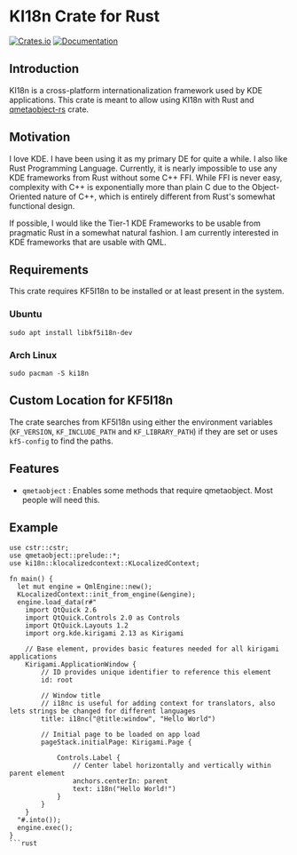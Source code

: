 # KI18n Crate for Rust
[![Crates.io](https://img.shields.io/crates/v/ki18n)](https://crates.io/crates/ki18n)
[![Documentation](https://docs.rs/ki18n/badge.svg)](https://docs.rs/ki18n/)

## Introduction
KI18n is a cross-platform internationalization framework used by KDE applications. This crate
is meant to allow using KI18n with Rust and [qmetaobject-rs](https://github.com/woboq/qmetaobject-rs) crate.

## Motivation
I love KDE. I have been using it as my primary DE for quite a while. I also like Rust Programming Language.
Currently, it is nearly impossible to use any KDE frameworks from Rust without some C++ FFI. While FFI is
never easy, complexity with C++ is exponentially more than plain C due to the Object-Oriented nature of C++,
which is entirely different from Rust's somewhat functional design.

If possible, I would like the Tier-1 KDE Frameworks to be usable from pragmatic Rust in a somewhat natural
fashion. I am currently interested in KDE frameworks that are usable with QML.

## Requirements
This crate requires KF5I18n to be installed or at least present in the system.
### Ubuntu
```shell
sudo apt install libkf5i18n-dev
```

### Arch Linux
```shell
sudo pacman -S ki18n
```

## Custom Location for KF5I18n
The crate searches from KF5I18n using either the environment variables (`KF_VERSION`,
`KF_INCLUDE_PATH` and `KF_LIBRARY_PATH`) if they are set or uses `kf5-config` to find the paths.

## Features
- `qmetaobject` : Enables some methods that require qmetaobject. Most people will need this.

## Example
```no-run
use cstr::cstr;
use qmetaobject::prelude::*;
use ki18n::klocalizedcontext::KLocalizedContext;

fn main() {
  let mut engine = QmlEngine::new();
  KLocalizedContext::init_from_engine(&engine);
  engine.load_data(r#"
    import QtQuick 2.6
    import QtQuick.Controls 2.0 as Controls
    import QtQuick.Layouts 1.2
    import org.kde.kirigami 2.13 as Kirigami

    // Base element, provides basic features needed for all kirigami applications
    Kirigami.ApplicationWindow {
        // ID provides unique identifier to reference this element
        id: root

        // Window title
        // i18nc is useful for adding context for translators, also lets strings be changed for different languages
        title: i18nc("@title:window", "Hello World")

        // Initial page to be loaded on app load
        pageStack.initialPage: Kirigami.Page {

            Controls.Label {
                // Center label horizontally and vertically within parent element
                anchors.centerIn: parent
                text: i18n("Hello World!")
            }
        }
    }
  "#.into());
  engine.exec();
}
```rust
